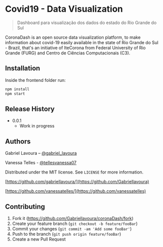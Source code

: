 # Covid19 - Data Visualization

> Dashboard para visualização dos dados do estado do Rio Grande do Sul

CoronaDash is an open source data visualization platform, to make information about covid-19 easily available in the state of Rio Grande do Sul - Brazil, that's an initiative of IteCorona from Federal University of Rio Grande (FURG) and Centro de Ciências Computacionais (C3).

## Installation
Inside the frontend folder run:
```sh
npm install 
npm start
```

## Release History

* 0.0.1
    * Work in progress

## Authors

Gabriel Lavoura – [@gabriel_lavoura](https://twitter.com/gabriel_lavoura)

Vanessa Telles - [@tellesvanessa07](https://twitter.com/tellesvanessa07)

Distributed under the MIT license. See ``LICENSE`` for more information.

[https://github.com/gabriellavoura/](https://github.com/Gabriellavoura)

[https://github.com/vanessatelles/](https://github.com/vanessatelles)

## Contributing

1. Fork it (<https://github.com/Gabriellavoura/coronaDash/fork>)
2. Create your feature branch (`git checkout -b feature/fooBar`)
3. Commit your changes (`git commit -am 'Add some fooBar'`)
4. Push to the branch (`git push origin feature/fooBar`)
5. Create a new Pull Request
